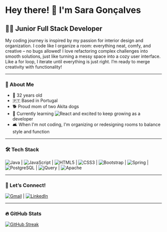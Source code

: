 # Hey there! 👋 I'm Sara Gonçalves  

## 👩‍💻 Junior Full Stack Developer

My coding journey is inspired by my passion for interior design and organization. I code like I organize a room: everything neat, comfy, and creative – no bugs allowed! I love refactoring complex challenges into smooth solutions, just like turning a messy space into a cozy user interface. Like a for loop, I iterate until everything is just right. I’m ready to merge creativity with functionality!  

---

### 🌟 About Me  

- 🎂 32 years old  
- 🇵🇹 Based in Portugal 
- 🐕 Proud mom of two Akita dogs 
- 🌱 Currently learning ![React](https://img.shields.io/badge/-React-61DAFB?logo=react&logoColor=white&style=flat) and excited to keep growing as a developer  
- 🛋️ When I'm not coding, I'm organizing or redesigning rooms to balance style and function

---

### 🛠 Tech Stack  

![Java](https://img.shields.io/badge/-Java-007396?logo=java&logoColor=white&style=flat) | 
![JavaScript](https://img.shields.io/badge/-JavaScript-F7DF1E?logo=javascript&logoColor=black&style=flat) | 
![HTML5](https://img.shields.io/badge/-HTML5-E34F26?logo=html5&logoColor=white&style=flat) | 
![CSS3](https://img.shields.io/badge/-CSS3-1572B6?logo=css3&logoColor=white&style=flat) | 
![Bootstrap](https://img.shields.io/badge/-Bootstrap-563D7C?logo=bootstrap&logoColor=white&style=flat) | 
![Spring](https://img.shields.io/badge/-Spring-6DB33F?logo=spring&logoColor=white&style=flat) | 
![PostgreSQL](https://img.shields.io/badge/-PostgreSQL-336791?logo=postgresql&logoColor=white&style=flat) | 
![jQuery](https://img.shields.io/badge/-jQuery-0769AD?logo=jquery&logoColor=white&style=flat) | 
![Apache](https://img.shields.io/badge/-Apache-D22128?logo=apache&logoColor=white&style=flat)

---

### 🤝 Let’s Connect!  

[![Gmail](https://img.shields.io/badge/-Gmail-D14836?logo=gmail&logoColor=white&style=flat)](mailto:sara.goncalves.pro@gmail.com) | 
[![LinkedIn](https://img.shields.io/badge/-LinkedIn-0077B5?logo=linkedin&logoColor=white&style=flat)](https://www.linkedin.com/in/saragoncalvesdev/)

---

### 🔥 GitHub Stats  

[![GitHub Streak](https://github-readme-streak-stats.herokuapp.com?user=sarafsg&theme=gruvbox)](https://git.io/streak-stats)  
